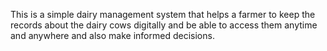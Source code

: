 This is a simple dairy management system that helps a farmer to keep the records about the dairy cows digitally and be able to access them anytime and anywhere and also make informed decisions.
